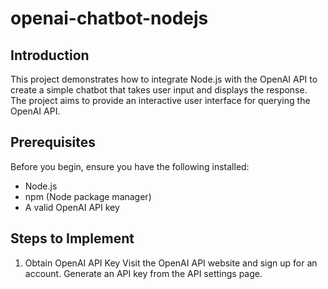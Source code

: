 # openai-chatbot-nodejs

## Introduction
This project demonstrates how to integrate Node.js with the OpenAI API to create a simple chatbot that takes user input and displays the response. The project aims to provide an interactive user interface for querying the OpenAI API.

## Prerequisites
Before you begin, ensure you have the following installed:
- Node.js
- npm (Node package manager)
- A valid OpenAI API key

## Steps to Implement

1. Obtain OpenAI API Key
Visit the OpenAI API website and sign up for an account.
Generate an API key from the API settings page.
